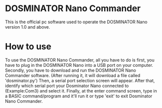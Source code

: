 # DOSMINATOR Nano Commander
This is the official pc software used to operate the DOSMINATOR Nano version 1.0 and above.

# How to use
To use the DOSMINATOR Nano Commander, all you have to do is first, you have to plug in the DOSMINATOR Nano into a USB port on your computer. 
Secondly, you have to download and run the DOSMINATOR Nano Commander software. (After running it, it will download a file called 'dosminator.py') 
Then, a serial port selection screen will appear.
After that, identify which serial port your Dosminator Nano connected to (Example:Com3) and select it.
Finally, at the enter command screen, type in a BASIC command/program and it'll run it or type 'exit' to exit Dosminator Nano Commander.
